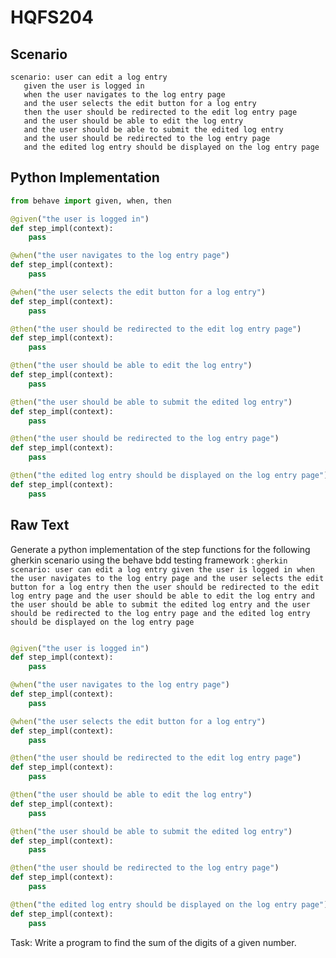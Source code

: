 # HQFS204
## Scenario
```gherkin
scenario: user can edit a log entry 
   given the user is logged in 
   when the user navigates to the log entry page 
   and the user selects the edit button for a log entry 
   then the user should be redirected to the edit log entry page 
   and the user should be able to edit the log entry 
   and the user should be able to submit the edited log entry 
   and the user should be redirected to the log entry page 
   and the edited log entry should be displayed on the log entry page
```


## Python Implementation
```python
from behave import given, when, then

@given("the user is logged in")
def step_impl(context):
    pass

@when("the user navigates to the log entry page")
def step_impl(context):
    pass

@when("the user selects the edit button for a log entry")
def step_impl(context):
    pass

@then("the user should be redirected to the edit log entry page")
def step_impl(context):
    pass

@then("the user should be able to edit the log entry")
def step_impl(context):
    pass

@then("the user should be able to submit the edited log entry")
def step_impl(context):
    pass

@then("the user should be redirected to the log entry page")
def step_impl(context):
    pass

@then("the edited log entry should be displayed on the log entry page")
def step_impl(context):
    pass
```


## Raw Text
Generate a python implementation of the step functions for the following gherkin scenario using the behave bdd testing framework : ```gherkin scenario: user can edit a log entry given the user is logged in when the user navigates to the log entry page and the user selects the edit button for a log entry then the user should be redirected to the edit log entry page and the user should be able to edit the log entry and the user should be able to submit the edited log entry and the user should be redirected to the log entry page and the edited log entry should be displayed on the log entry page ```



```python from behave import given, when, then

@given("the user is logged in")
def step_impl(context):
    pass

@when("the user navigates to the log entry page")
def step_impl(context):
    pass

@when("the user selects the edit button for a log entry")
def step_impl(context):
    pass

@then("the user should be redirected to the edit log entry page")
def step_impl(context):
    pass

@then("the user should be able to edit the log entry")
def step_impl(context):
    pass

@then("the user should be able to submit the edited log entry")
def step_impl(context):
    pass

@then("the user should be redirected to the log entry page")
def step_impl(context):
    pass

@then("the edited log entry should be displayed on the log entry page")
def step_impl(context):
    pass
```

Task: Write a program to find the sum of the digits of a given number.
